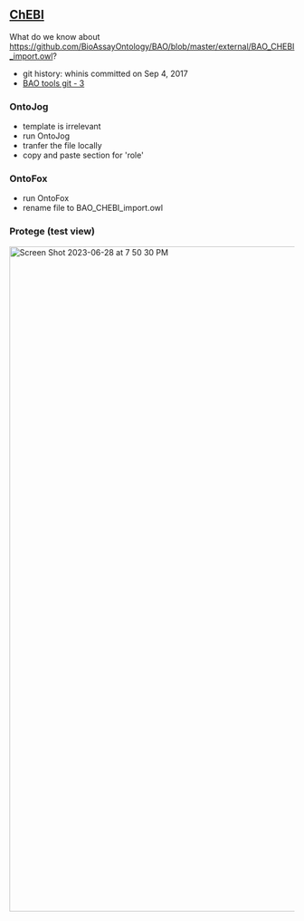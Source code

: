 ## [ChEBI](https://github.com/BioAssayOntology/BAO/tree/master/developer%20note/external/ChEBI)

What do we know about https://github.com/BioAssayOntology/BAO/blob/master/external/BAO_CHEBI_import.owl?
- git history:  whinis committed on Sep 4, 2017
- [BAO tools git - 3](https://github.com/BioAssayOntology/tools/issues/3)

### OntoJog
- template is irrelevant
- run OntoJog
- tranfer the file locally
- copy and paste section for 'role'
  
### OntoFox
-  run OntoFox
-  rename file to BAO_CHEBI_import.owl
  
### Protege (test view)
<img width="1175" alt="Screen Shot 2023-06-28 at 7 50 30 PM" src="https://github.com/BioAssayOntology/BAO/assets/3586358/677da825-fa07-4eb9-ad01-bcb4714481e5">
